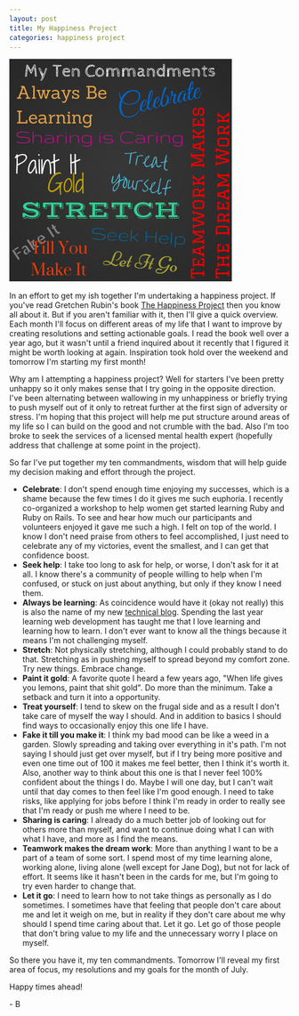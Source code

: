 ```yaml
---
layout: post
title: My Happiness Project
categories: happiness project
---
```


<img style="max-width: 400px;" src="/../assets/my_10_commandments.png"/>

In an effort to get my ish together I'm undertaking a happiness project. If you've read Gretchen Rubin's book [The Happiness Project](http://www.amazon.com/Happiness-Project-Morning-Aristotle-Generally/dp/006158326X/ref=sr_1_1?s=books&ie=UTF8&qid=1404177722&sr=1-1&keywords=happiness+project) then you know all about it. But if you aren't familiar with it, then I'll give a quick overview. Each month I'll focus on different areas of my life that I want to improve by creating resolutions and setting actionable goals. I read the book well over a year ago, but it wasn't until a friend inquired about it recently that I figured it might be worth looking at again. Inspiration took hold over the weekend and tomorrow I'm starting my first month!

Why am I attempting a happiness project? Well for starters I've been pretty unhappy so it only makes sense that I try going in the opposite direction. I've been alternating between wallowing in my unhappiness or briefly trying to push myself out of it only to retreat further at the first sign of adversity or stress. I'm hoping that this project will help me put structure around areas of my life so I can build on the good and not crumble with the bad. Also I'm too broke to seek the services of a licensed mental health expert (hopefully address that challenge at some point in the project).

So far I've put together my ten commandments, wisdom that will help guide my decision making and effort through the project.

- **Celebrate**: I don't spend enough time enjoying my successes, which is a shame because the few times I do it gives me such euphoria. I recently co-organized a workshop to help women get started learning Ruby and Ruby on Rails. To see and hear how much our participants and volunteers enjoyed it gave me such a high. I felt on top of the world. I know I don't need praise from others to feel accomplished, I just need to celebrate any of my victories, event the smallest, and I can get that confidence boost.
- **Seek help**: I take too long to ask for help, or worse, I don't ask for it at all. I know there's a community of people willing to help when I'm confused, or stuck on just about anything, but only if they know I need them.
- **Always be learning**: As coincidence would have it (okay not really) this is also the name of my new [technical blog](http://www.alwaysbelearning.co). Spending the last year learning web development has taught me that I love learning and learning how to learn. I don't ever want to know all the things because it means I'm not challenging myself.
- **Stretch**: Not physically stretching, although I could probably stand to do that. Stretching as in pushing myself to spread beyond my comfort zone. Try new things. Embrace change. 
- **Paint it gold**: A favorite quote I heard a few years ago, "When life gives you lemons, paint that shit gold". Do more than the minimum. Take a setback and turn it into a opportunity.
- **Treat yourself**: I tend to skew on the frugal side and as a result I don't take care of myself the way I should. And in addition to basics I should find ways to occasionally enjoy this one life I have. 
- **Fake it till you make it**: I think my bad mood can be like a weed in a garden. Slowly spreading and taking over everything in it's path. I'm not saying I should just get over myself, but if I try being more positive and even one time out of 100 it makes me feel better, then I think it's worth it. Also, another way to think about this one is that I never feel 100% confident about the things I do. Maybe I will one day, but I can't wait until that day comes to then feel like I'm good enough. I need to take risks, like applying for jobs before I think I'm ready in order to really see that I'm ready or push me where I need to be.
- **Sharing is caring**: I already do a much better job of looking out for others more than myself, and want to continue doing what I can with what I have, and more as I find the means.
- **Teamwork makes the dream work**: More than anything I want to be a part of a team of some sort. I spend most of my time learning alone, working alone, living alone (well except for Jane Dog), but not for lack of effort. It seems like it hasn't been in the cards for me, but I'm going to try even harder to change that.
- **Let it go**: I need to learn how to not take things as personally as I do sometimes. I sometimes have that feeling that people don't care about me and let it weigh on me, but in reality if they don't care about me why should I spend time caring about that. Let it go. Let go of those people that don't bring value to my life and the unnecessary worry I place on myself. 

So there you have it, my ten commandments. Tomorrow I'll reveal my first area of focus, my resolutions and my goals for the month of July.

Happy times ahead!

\- B